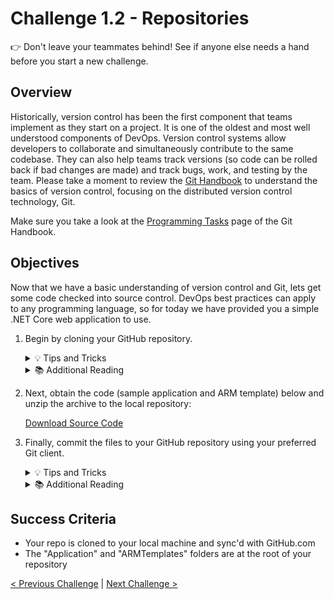 # Challenge 1.2 - Repositories

👉 Don't leave your teammates behind! See if anyone else needs a hand before you start a new challenge.

## Overview

Historically, version control has been the first component that teams implement as they start on a project. It is one of the oldest and most well understood components of DevOps. Version control systems allow developers to collaborate and simultaneously contribute to the same codebase. They can also help teams track versions (so code can be rolled back if bad changes are made) and track bugs, work, and testing by the team. Please take a moment to review the [Git Handbook](https://www.githandbook.com/) to understand the basics of version control, focusing on the distributed version control technology, Git.

Make sure you take a look at the [Programming Tasks](https://www.githandbook.com/prog.php) page of the Git Handbook.

## Objectives

Now that we have a basic understanding of version control and Git, lets get some code checked into source control. DevOps best practices can apply to any programming language, so for today we have provided you a simple .NET Core web application to use.

1. Begin by cloning your GitHub repository.

    <details>
    <summary>💡 Tips and Tricks</summary>
    <ul>
    <li>You can use the terminal in Visual Studio Code or your preferred terminal app</li>
    <li>By default, when you clone your repository, Git will automatically create a subfolder for your code. Make sure you are in the correct parent directory.</li>
    Cloning a repository:
    <li>To clone a repository via command line: <code>git clone $URL</code> in the directory you want to copy the repository to.</li>
    <li>To get the $URL, go to your repository in github.</li>
    <li>Select "<> Code" which should be a green button.</li>
    <li>In the clone section, click on the copy button to get the url.</li>
    </ul>
    </details>

    <details>
    <summary>📚 Additional Reading</summary>
    To 
    <ul>
    <li>Cloning a repository via the [command line](https://docs.github.com/en/github/creating-cloning-and-archiving-repositories/cloning-a-repository) or [GitHub Desktop](https://docs.github.com/en/desktop/contributing-and-collaborating-using-github-desktop/cloning-a-repository-from-github-to-github-desktop)</li>
    <li> For those using GitHub Desktop, here is documentation on [commiting](https://docs.github.com/en/desktop/contributing-and-collaborating-using-github-desktop/committing-and-reviewing-changes-to-your-project) and [pushing](https://docs.github.com/en/desktop/contributing-and-collaborating-using-github-desktop/pushing-changes-to-github) changes to a repository.</li>
    </ul>
    </details>

2. Next, obtain the code (sample application and ARM template) below and unzip the archive to the local repository:

    [Download Source Code](/2%20-%20DevOps%20with%20GitHub/Resources/Source.zip)

3. Finally, commit the files to your GitHub repository using your preferred Git client.

    <details>
    <summary>💡 Tips and Tricks</summary>
    Committing Files 
    <ul>
    <li>In the command line enter: <code>git add --all</code> - This will add all of the files you just copied to the folder to be be tracked.</li>
    <li>Now we need to commit our changes by typing <code>git commit -am "My first commit"</code></li>
    <li>Finally we need to push to the remote repository in github by doing <code>git push -u</code>. You may see a warning which will provide the full command if this is the first time you are doing this to target the github server.</li>
    </ul>
    </details>

    <details>
    <summary>📚 Additional Reading</summary>
    To 
    <ul>
    <li>If working with the command line, check out these articles on [committing](https://docs.github.com/en/github/committing-changes-to-your-project/creating-and-editing-commits) and [pushing](https://docs.github.com/en/github/using-git/pushing-commits-to-a-remote-repository) changes.</li>
    </ul>
    </details>

## Success Criteria
- Your repo is cloned to your local machine and sync'd with GitHub.com
- The "Application" and "ARMTemplates" folders are at the root of your repository

[< Previous Challenge](../1.1/readme.md) | [Next Challenge >](../1.3/readme.md)

